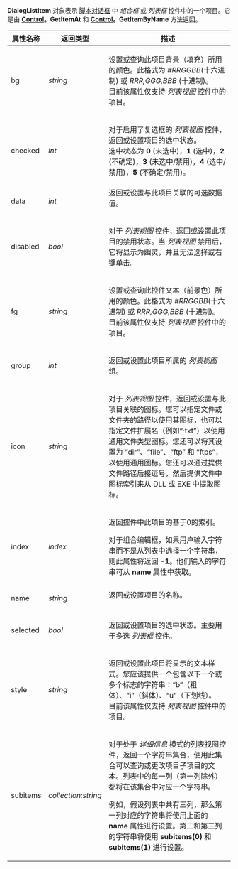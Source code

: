 **DialogListItem** 对象表示 [脚本对话框](/Manual/scripting/script_dialogs/README.zh.md) 中 *组合框* 或 *列表框* 控件中的一个项目。它是由 **[Control](control.zh.md)。GetItemAt** 和 **[Control](control.zh.md)。GetItemByName** 方法返回。

<table>
<thead><tr><th>
属性名称</th><th>
返回类型</th><th>
描述
</th></tr></thead><tbody><tr><td>
bg</td><td>

*string*</td><td>

设置或查询此项目背景（填充）所用的颜色。此格式为 *\#RRGGBB*(十六进制) 或 *RRR,GGG,BBB* (十进制)。  
目前该属性仅支持 *列表视图* 控件中的项目。
</td></tr><tr><td>
checked</td><td>

*int*</td><td>

对于启用了复选框的 *列表视图* 控件，返回或设置项目的选中状态。  
选中状态为 **0** (未选中)，**1** (选中)，**2** (不确定)，**3** (未选中/禁用)，**4** (选中/禁用)，**5** (不确定/禁用)。
</td></tr><tr><td>
data</td><td>

*int*</td><td>
返回或设置与此项目关联的可选数据值。
</td></tr><tr><td>
disabled</td><td>

*bool*</td><td>

对于 *列表视图* 控件，返回或设置此项目的禁用状态。当 *列表视图* 禁用后，它将显示为幽灵，并且无法选择或右键单击。
</td></tr><tr><td>
fg</td><td>

*string*</td><td>

设置或查询此控件文本（前景色）所用的颜色。此格式为 *\#RRGGBB*(十六进制) 或 *RRR,GGG,BBB* (十进制)。  
目前该属性仅支持 *列表视图* 控件中的项目。
</td></tr><tr><td>
group</td><td>

*int*</td><td>

返回或设置此项目所属的 *列表视图* 组。
</td></tr><tr><td>
icon</td><td>

*string*</td><td>

对于 *列表视图* 控件，返回或设置与此项目关联的图标。您可以指定文件或文件夹的路径以使用其图标，也可以指定文件扩展名（例如“·txt”）以使用通用文件类型图标。您还可以将其设置为 “dir”、“file”、“ftp” 和 “ftps”，以使用通用图标。您还可以通过提供文件路径后接逗号，然后提供文件中图标索引来从 DLL 或 EXE 中提取图标。
</td></tr><tr><td>
index</td><td>

*index*</td><td>

返回控件中此项目的基于0的索引。

对于组合编辑框，如果用户输入字符串而不是从列表中选择一个字符串，则此属性将返回 **-1**。他们输入的字符串可从 **name** 属性中获取。
</td></tr><tr><td>
name</td><td>

*string*</td><td>
返回或设置项目的名称。
</td></tr><tr><td>
selected</td><td>

*bool*</td><td>

返回或设置项目的选中状态。主要用于多选 *列表框* 控件。
</td></tr><tr><td>
style</td><td>

*string*</td><td>

返回或设置此项目将显示的文本样式。您应该提供一个包含以下一个或多个标志的字符串：“b”（粗体）、“i”（斜体）、“u”（下划线）。  
目前该属性仅支持 *列表视图* 控件中的项目。
</td></tr><tr><td>
subitems</td><td>

*collection:string*</td><td>

对于处于 *详细信息* 模式的列表视图控件，返回一个字符串集合，使用此集合可以查询或更改项目子项目的文本。列表中的每一列（第一列除外）都将在该集合中对应一个字符串。

例如，假设列表中共有三列，那么第一列对应的字符串将使用上面的 **name** 属性进行设置。第二和第三列的字符串将使用 **subitems(0)** 和 **subitems(1)** 进行设置。
</td></tr></tbody>
</table>
